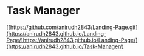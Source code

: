 # Task Manager

[[https://github.com/anirudh2843/Landing-Page.git](https://anirudh2843.github.io/Landing-Page/)https://anirudh2843.github.io/Landing-Page/](https://anirudh2843.github.io/Task-Manager/)
